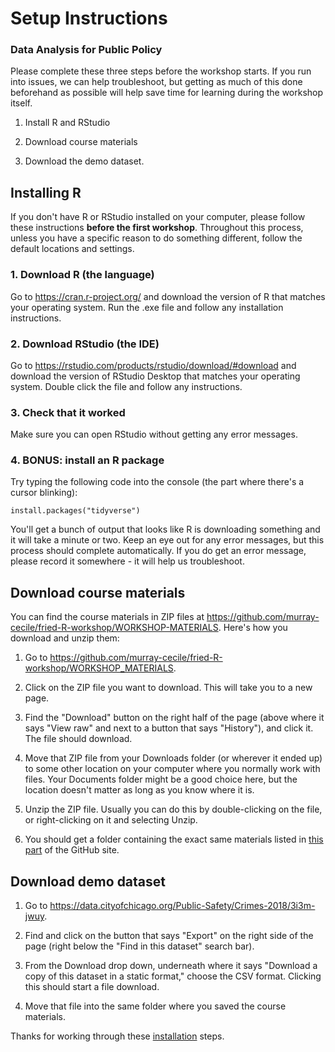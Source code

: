 
# Setup Instructions
### Data Analysis for Public Policy

Please complete these three steps before the workshop starts. If you run into issues, we can help troubleshoot, but getting as much of this done beforehand as possible will help save time for learning during the workshop itself.

1. Install R and RStudio

2. Download course materials

3. Download the demo dataset.

## Installing R

If you don't have R or RStudio installed on your computer, please follow these instructions **before the first workshop**. Throughout this process, unless you have a specific reason to do something different, follow the default locations and settings. 

### 1. Download R (the language)

Go to https://cran.r-project.org/ and download the version of R that matches your operating system. Run the .exe file and follow any installation instructions.

### 2. Download RStudio (the IDE)

Go to https://rstudio.com/products/rstudio/download/#download and download the version of RStudio Desktop that matches your operating system. Double click the file and follow any instructions.

### 3. Check that it worked

Make sure you can open RStudio without getting any error messages. 

### 4. BONUS: install an R package

Try typing the following code into the console (the part where there's a cursor blinking):

`install.packages("tidyverse")`

You'll get a bunch of output that looks like R is downloading something and it will take a minute or two. Keep an eye out for any error messages, but this process should complete automatically. If you do get an error message, please record it somewhere - it will help us troubleshoot.

## Download course materials

You can find the course materials in ZIP files at https://github.com/murray-cecile/fried-R-workshop/WORKSHOP-MATERIALS. Here's how you download and unzip them:

1. Go to https://github.com/murray-cecile/fried-R-workshop/WORKSHOP_MATERIALS.

2. Click on the ZIP file you want to download. This will take you to a new page.

3. Find the "Download" button on the right half of the page (above where it says "View raw" and next to a button that says "History"), and click it. The file should download.

4. Move that ZIP file from your Downloads folder (or wherever it ended up) to some other location on your computer where you normally work with files. Your Documents folder might be a good choice here, but the location doesn't matter as long as you know where it is.

5. Unzip the ZIP file. Usually you can do this by double-clicking on the file, or right-clicking on it and selecting Unzip.

6. You should get a folder containing the exact same materials listed in [this part](https://github.com/murray-cecile/fried-R-workshop/tree/master/01-workshop) of the GitHub site.

## Download demo dataset

1. Go to https://data.cityofchicago.org/Public-Safety/Crimes-2018/3i3m-jwuy.

2. Find and click on the button that says "Export" on the right side of the page (right below the "Find in this dataset" search bar). 

3. From the Download drop down, underneath where it says "Download a copy of this dataset in a static format," choose the CSV format. Clicking this should start a file download.

4. Move that file into the same folder where you saved the course materials. 

Thanks for working through these [installation](https://xkcd.com/1367/) steps.